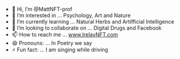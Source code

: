 - 👋 Hi, I’m @MattNFT-prof
- 👀 I’m interested in ... Psychology, Art and Nature
- 🌱 I’m currently learning ... Natural Herbs and Artifficial Intelligence
- 💞️ I’m looking to collaborate on ... Digital Drugs and Facebook
- 📫 How to reach me ... www.IrelayNFT.com
- 😄 Pronouns: ... In Poetry we say
- ⚡ Fun fact: ... I am singing while driving
